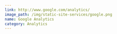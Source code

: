 ```yaml
---
link: http://www.google.com/analytics/
image_path: /img/static-site-services/google.png
name: Google Analytics
category: Analytics
---
```

